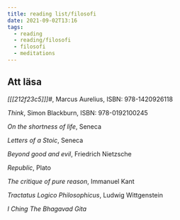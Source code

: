 ```yaml
---
title: reading list/filosofi
date: 2021-09-02T13:16
tags: 
  - reading
  - reading/filosofi
  - filosofi
  - meditations
---
```


## Att läsa

_[[[212f23c5]]]#_, Marcus Aurelius, ISBN: 978-1420926118

_Think_, Simon Blackburn, ISBN: 978-0192100245 

_On the shortness of life_, Seneca

_Letters of a Stoic_, Seneca

_Beyond good and evil_, Friedrich Nietzsche

_Republic_, Plato

_The critique of pure reason_, Immanuel Kant

_Tractatus Logico Philosophicus_, Ludwig Wittgenstein

_I Ching_ 
_The Bhagavad Gita_

